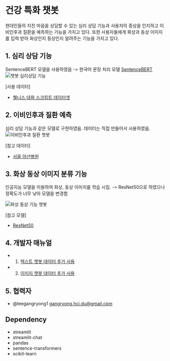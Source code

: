# 건강 특화 챗봇
현대인들의 지친 마음을 상담할 수 있는 심리 상담 기능과 사용자의 증상을 인지하고 이비인후과 질환을 예측하는 기능을 가지고 있다. 또한 사용자들에게 화상과 동상 이미지를 입력 받아 화상인지 동상인지 알려주는 기능을 가지고 있다.

## 1. 심리 상담 기능
SentenceBERT 모델을 사용하였음
-> 한국어 문장 처리 모델 [SentenceBERT](https://huggingface.co/jhgan/ko-sroberta-multitask)
![챗봇 심리상담 기능](https://github.com/younga13/mental-health-chatbot/assets/129020528/b7b052f2-b03c-49de-b6f2-9ba3ed9b56ac)

[사용 데이터]
* [웰니스 대화 스크립트 데이터셋](https://www.aihub.or.kr/aihubdata/data/view.do?currMenu=120&topMenu=100&dataSetSn=267&aihubDataSe=extrldata)

## 2. 이비인후과 질환 예측
심리 상담 기능과 같은 모델로 구현하였음. 데이터는 직접 만들어서 사용하였음.
![이비인후과 질환 챗봇](https://github.com/younga13/mental-health-chatbot/assets/129020528/4ed84754-a22a-4d3f-b935-ff3a208fd2ec)

[참고 데이터]
* [서울 아산병원](http://ent.amc.seoul.kr/asan/depts/ent/K/disease.do?menuId=4076)

## 3. 화상 동상 이미지 분류 기능
인공지능 모델을 이용하여 화상, 동상 이미지를 학습 시킴. 
-> ResNet50으로 하였으나 정확도가 너무 낮아 모델을 변경함

![화상 동상 기능 챗봇](https://github.com/younga13/mental-health-chatbot/assets/129020528/6600f897-80cf-44c5-b46f-8252ccbbb084)

[참고 모델]
* [ResNet50](https://github.com/younga13/080263/tree/master/chap5)

## 4. 개발자 매뉴얼

* 1. [텍스트 쳇봇 데이터 추가 사용](https://github.com/younga13/mental-health-chatbot/wiki/%EA%B0%9C%EB%B0%9C%EC%9E%90-%EB%A7%A4%EB%89%B4%EC%96%BC%7C-%ED%85%8D%EC%8A%A4%ED%8A%B8-%EA%B8%B0%EB%8A%A5-%EC%B6%94%EA%B0%80)
* 2. [이미지 챗봇 데이터 추가 사용](https://github.com/younga13/mental-health-chatbot/wiki/%EA%B0%9C%EB%B0%9C%EC%9E%90-%EB%A7%A4%EB%89%B4%EC%96%BC%7C-%ED%85%8D%EC%8A%A4%ED%8A%B8-%EA%B8%B0%EB%8A%A5-%EC%B6%94%EA%B0%80)

## 5. 협력자
*  @leegangryong1  gangryong.hci.du@gmail.cpm

## Dependency

- streamlit
- streamlit-chat
- pandas
- sentence-transformers
- scikit-learn
